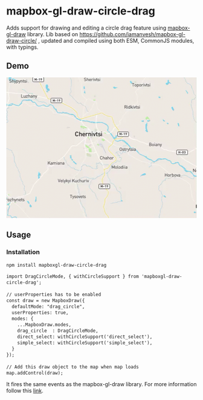 # mapbox-gl-draw-circle-drag

Adds support for drawing and editing a circle drag feature using [mapbox-gl-draw](https://github.com/mapbox/mapbox-gl-draw) library.
Lib based on https://github.com/iamanvesh/mapbox-gl-draw-circle/ , updated and compiled using both ESM, CommonJS modules, with typings.

## Demo

![Drag Circle Mode Demo](demo/index.gif)

## Usage

### Installation

```
npm install mapboxgl-draw-circle-drag
```

```
import DragCircleMode, { withCircleSupport } from 'mapboxgl-draw-circle-drag';

// userProperties has to be enabled
const draw = new MapboxDraw({
  defaultMode: "drag_circle",
  userProperties: true,
  modes: {
    ...MapboxDraw.modes,
    drag_circle  : DragCircleMode,
    direct_select: withCircleSupport('direct_select'),
    simple_select: withCircleSupport('simple_select'),
  }
});

// Add this draw object to the map when map loads
map.addControl(draw);
```

It fires the same events as the mapbox-gl-draw library. For more information follow this [link](https://github.com/mapbox/mapbox-gl-draw/blob/master/docs/API.md#events).
